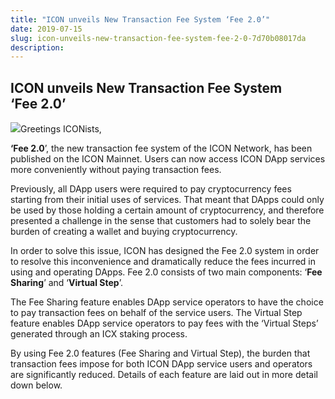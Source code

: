 ```yaml
---
title: "ICON unveils New Transaction Fee System ‘Fee 2.0’"
date: 2019-07-15
slug: icon-unveils-new-transaction-fee-system-fee-2-0-7d70b08017da
description:
---
```


## **ICON unveils New Transaction Fee System ‘Fee 2.0’**

![](https://cdn-images-1.medium.com/max/800/1*wtFJofFhntycHLfOD52fbw.png)Greetings ICONists,

**‘Fee 2.0**’, the new transaction fee system of the ICON Network, has been published on the ICON Mainnet. Users can now access ICON DApp services more conveniently without paying transaction fees.

Previously, all DApp users were required to pay cryptocurrency fees starting from their initial uses of services. That meant that DApps could only be used by those holding a certain amount of cryptocurrency, and therefore presented a challenge in the sense that customers had to solely bear the burden of creating a wallet and buying cryptocurrency.

In order to solve this issue, ICON has designed the Fee 2.0 system in order to resolve this inconvenience and dramatically reduce the fees incurred in using and operating DApps. Fee 2.0 consists of two main components: ‘**Fee Sharing**’ and ‘**Virtual Step**’.

The Fee Sharing feature enables DApp service operators to have the choice to pay transaction fees on behalf of the service users. The Virtual Step feature enables DApp service operators to pay fees with the ‘Virtual Steps’ generated through an ICX staking process.

By using Fee 2.0 features (Fee Sharing and Virtual Step), the burden that transaction fees impose for both ICON DApp service users and operators are significantly reduced. Details of each feature are laid out in more detail down below.


